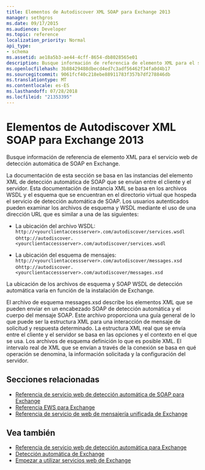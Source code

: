 ```yaml
---
title: Elementos de Autodiscover XML SOAP para Exchange 2013
manager: sethgros
ms.date: 09/17/2015
ms.audience: Developer
ms.topic: reference
localization_priority: Normal
api_type:
- schema
ms.assetid: ae18a5b3-ae44-4cff-8654-db8028565e01
description: Busque información de referencia de elemento XML para el servicio web de detección automática de SOAP en Exchange.
ms.openlocfilehash: 3b88429488dbecd4ed7c3adf56462f34fa0d4b17
ms.sourcegitcommit: 9061fcf40c218ebe88911783f357b7df278846db
ms.translationtype: MT
ms.contentlocale: es-ES
ms.lasthandoff: 07/28/2018
ms.locfileid: "21353395"
---
```

# <a name="soap-autodiscover-xml-elements-for-exchange-2013"></a>Elementos de Autodiscover XML SOAP para Exchange 2013

Busque información de referencia de elemento XML para el servicio web de detección automática de SOAP en Exchange.
  
La documentación de esta sección se basa en las instancias del elemento XML de detección automática de SOAP que se envían entre el cliente y el servidor. Esta documentación de instancia XML se basa en los archivos WSDL y el esquema que se encuentran en el directorio virtual que hospeda el servicio de detección automática de SOAP. Los usuarios autenticados pueden examinar los archivos de esquema y WSDL mediante el uso de una dirección URL que es similar a una de las siguientes:
  
- La ubicación del archivo WSDL: `http://<yourclientaccessserver>.com/autodiscover/services.wsdl` o`http://autodiscover.<yourclientaccessserver>.com/autodiscover/services.wsdl`
    
- La ubicación del esquema de mensajes: `http://<yourclientaccessserver>.com/autodiscover/messages.xsd` o`http://autodiscover.<yourclientaccessserver>.com/autodiscover/messages.xsd` 
    
La ubicación de los archivos de esquema y SOAP WSDL de detección automática varía en función de la instalación de Exchange.
  
El archivo de esquema messages.xsd describe los elementos XML que se pueden enviar en un encabezado SOAP de detección automática y el cuerpo del mensaje SOAP. Este archivo proporciona una guía general de lo que puede ser la estructura XML para una interacción de mensaje de solicitud y respuesta determinado. La estructura XML real que se envía entre el cliente y el servidor se basa en las opciones y el contexto en el que se usa. Los archivos de esquema definición lo que es posible XML. El intervalo real de XML que se envían a través de la conexión se basa en qué operación se denomina, la información solicitada y la configuración del servidor. 
  
## <a name="related-sections"></a>Secciones relacionadas

- [Referencia de servicio web de detección automática de SOAP para Exchange](soap-autodiscover-web-service-reference-for-exchange.md)    
- [Referencia EWS para Exchange](ews-reference-for-exchange.md)    
- [Referencia de servicio de web de mensajería unificada de Exchange](unified-messaging-web-service-reference-for-exchange.md)
    
## <a name="see-also"></a>Vea también

- [Referencia de servicio web de detección automática para Exchange](autodiscover-web-service-reference-for-exchange.md)
- [Detección automática de Exchange](../exchange-web-services/autodiscover-for-exchange.md)
- [Empezar a utilizar servicios web de Exchange](../exchange-web-services/start-using-web-services-in-exchange.md)
    

